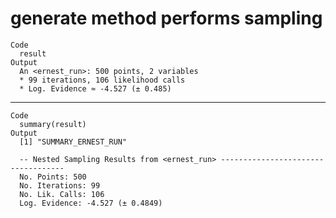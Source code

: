 # generate method performs sampling

    Code
      result
    Output
      An <ernest_run>: 500 points, 2 variables
      * 99 iterations, 106 likelihood calls
      * Log. Evidence ≈ -4.527 (± 0.485)

---

    Code
      summary(result)
    Output
      [1] "SUMMARY_ERNEST_RUN"
      
      -- Nested Sampling Results from <ernest_run> -----------------------------------
      No. Points: 500
      No. Iterations: 99
      No. Lik. Calls: 106
      Log. Evidence: -4.527 (± 0.4849)

